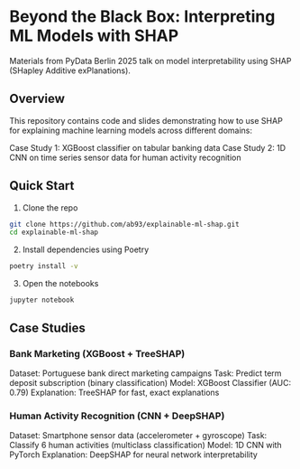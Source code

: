 # Beyond the Black Box: Interpreting ML Models with SHAP
Materials from PyData Berlin 2025 talk on model interpretability using SHAP (SHapley Additive exPlanations).

## Overview
This repository contains code and slides demonstrating how to use SHAP for explaining machine learning models across different domains:

Case Study 1: XGBoost classifier on tabular banking data
Case Study 2: 1D CNN on time series sensor data for human activity recognition


## Quick Start

1. Clone the repo

```bash
git clone https://github.com/ab93/explainable-ml-shap.git
cd explainable-ml-shap
```

2. Install dependencies using Poetry

```bash
poetry install -v
```

3. Open the notebooks

```
jupyter notebook
```

## Case Studies

### Bank Marketing (XGBoost + TreeSHAP)

Dataset: Portuguese bank direct marketing campaigns
Task: Predict term deposit subscription (binary classification)
Model: XGBoost Classifier (AUC: 0.79)
Explanation: TreeSHAP for fast, exact explanations

### Human Activity Recognition (CNN + DeepSHAP)

Dataset: Smartphone sensor data (accelerometer + gyroscope)
Task: Classify 6 human activities (multiclass classification)
Model: 1D CNN with PyTorch
Explanation: DeepSHAP for neural network interpretability



